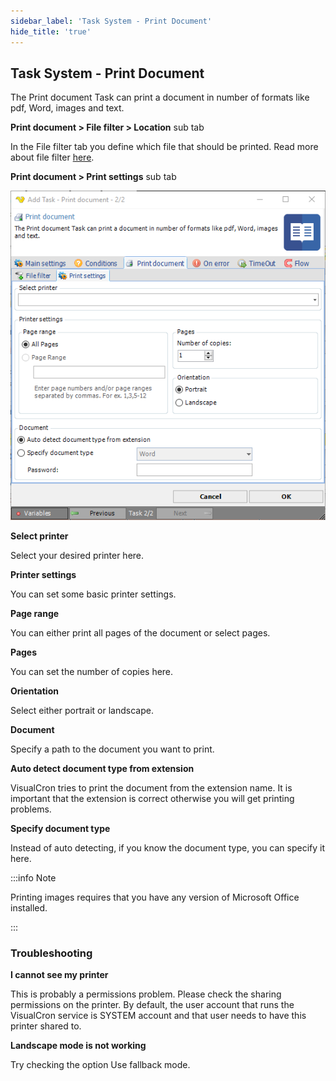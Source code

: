 ```yaml
---
sidebar_label: 'Task System - Print Document'
hide_title: 'true'
---
```


## Task System - Print Document

The Print document Task can print a document in number of formats like pdf, Word, images and text.
 
**Print document > File filter > Location** sub tab

In the File filter tab you define which file that should be printed. Read more about file filter [here](../../../server/job-tasks-file-filter).
 
**Print document > Print settings** sub tab

![](../../../../../static/img/tasksystemprintdocument.png)

**Select printer**

Select your desired printer here.
 
**Printer settings**

You can set some basic printer settings.
 
**Page range**

You can either print all pages of the document or select pages.
 
**Pages**

You can set the number of copies here.
 
**Orientation**

Select either portrait or landscape.
 
**Document**

Specify a path to the document you want to print.
 
**Auto detect document type from extension**

VisualCron tries to print the document from the extension name. It is important that the extension is correct otherwise you will get printing problems.
 
**Specify document type**

Instead of auto detecting, if you know the document type, you can specify it here.
 
:::info Note

Printing images requires that you have any version of Microsoft Office installed.

:::

### Troubleshooting

**I cannot see my printer**

This is probably a permissions problem. Please check the sharing permissions on the printer. By default, the user account that runs the VisualCron service is SYSTEM account and that user needs to have this printer shared to.
 
**Landscape mode is not working**

Try checking the option Use fallback mode.